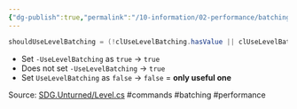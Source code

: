 ```yaml
---
{"dg-publish":true,"permalink":"/10-information/02-performance/batching/use-level-batching-command-line/","created":"2024-04-06T21:41:40.601+07:00","updated":"2024-04-06T21:45:48.905+07:00"}
---
```


```csharp
shouldUseLevelBatching = (!clUseLevelBatching.hasValue || clUseLevelBatching.value) ...
```
- Set `-UseLevelBatching` as `true` → `true`
- Does not set `-UseLevelBatching` → `true`
- Set `UseLevelBatching` as `false` → `false` = **only useful one** 

Source: [SDG.Unturned/Level.cs](https://raw.githubusercontent.com/Unturned-Datamining/Unturned-Datamining/linux-client-preview/Assembly-CSharp/SDG.Unturned/Level.cs)
#commands #batching #performance 